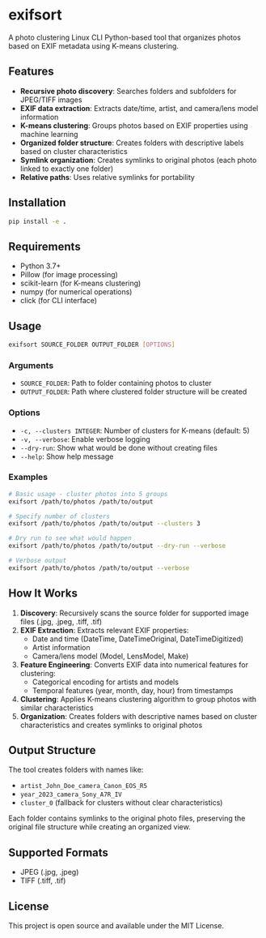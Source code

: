 # exifsort

A photo clustering Linux CLI Python-based tool that organizes photos based on EXIF metadata using K-means clustering.

## Features

- **Recursive photo discovery**: Searches folders and subfolders for JPEG/TIFF images
- **EXIF data extraction**: Extracts date/time, artist, and camera/lens model information
- **K-means clustering**: Groups photos based on EXIF properties using machine learning
- **Organized folder structure**: Creates folders with descriptive labels based on cluster characteristics
- **Symlink organization**: Creates symlinks to original photos (each photo linked to exactly one folder)
- **Relative paths**: Uses relative symlinks for portability

## Installation

```bash
pip install -e .
```

## Requirements

- Python 3.7+
- Pillow (for image processing)
- scikit-learn (for K-means clustering)
- numpy (for numerical operations)
- click (for CLI interface)

## Usage

```bash
exifsort SOURCE_FOLDER OUTPUT_FOLDER [OPTIONS]
```

### Arguments

- `SOURCE_FOLDER`: Path to folder containing photos to cluster
- `OUTPUT_FOLDER`: Path where clustered folder structure will be created

### Options

- `-c, --clusters INTEGER`: Number of clusters for K-means (default: 5)
- `-v, --verbose`: Enable verbose logging
- `--dry-run`: Show what would be done without creating files
- `--help`: Show help message

### Examples

```bash
# Basic usage - cluster photos into 5 groups
exifsort /path/to/photos /path/to/output

# Specify number of clusters
exifsort /path/to/photos /path/to/output --clusters 3

# Dry run to see what would happen
exifsort /path/to/photos /path/to/output --dry-run --verbose

# Verbose output
exifsort /path/to/photos /path/to/output --verbose
```

## How It Works

1. **Discovery**: Recursively scans the source folder for supported image files (.jpg, .jpeg, .tiff, .tif)
2. **EXIF Extraction**: Extracts relevant EXIF properties:
   - Date and time (DateTime, DateTimeOriginal, DateTimeDigitized)
   - Artist information
   - Camera/lens model (Model, LensModel, Make)
3. **Feature Engineering**: Converts EXIF data into numerical features for clustering:
   - Categorical encoding for artists and models
   - Temporal features (year, month, day, hour) from timestamps
4. **Clustering**: Applies K-means clustering algorithm to group photos with similar characteristics
5. **Organization**: Creates folders with descriptive names based on cluster characteristics and creates symlinks to original photos

## Output Structure

The tool creates folders with names like:
- `artist_John_Doe_camera_Canon_EOS_R5`
- `year_2023_camera_Sony_A7R_IV`
- `cluster_0` (fallback for clusters without clear characteristics)

Each folder contains symlinks to the original photo files, preserving the original file structure while creating an organized view.

## Supported Formats

- JPEG (.jpg, .jpeg)
- TIFF (.tiff, .tif)

## License

This project is open source and available under the MIT License.